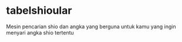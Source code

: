 # tabelshioular
Mesin pencarian shio dan angka yang berguna untuk kamu yang ingin menyari angka shio tertentu
